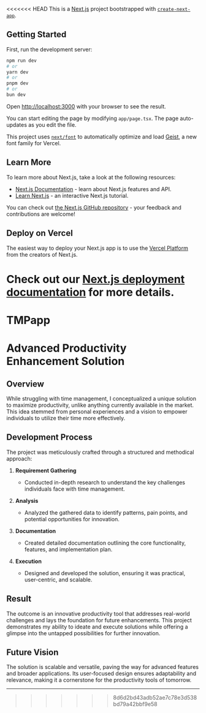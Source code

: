<<<<<<< HEAD
This is a [Next.js](https://nextjs.org) project bootstrapped with [`create-next-app`](https://nextjs.org/docs/app/api-reference/cli/create-next-app).

## Getting Started

First, run the development server:

```bash
npm run dev
# or
yarn dev
# or
pnpm dev
# or
bun dev
```

Open [http://localhost:3000](http://localhost:3000) with your browser to see the result.

You can start editing the page by modifying `app/page.tsx`. The page auto-updates as you edit the file.

This project uses [`next/font`](https://nextjs.org/docs/app/building-your-application/optimizing/fonts) to automatically optimize and load [Geist](https://vercel.com/font), a new font family for Vercel.

## Learn More

To learn more about Next.js, take a look at the following resources:

- [Next.js Documentation](https://nextjs.org/docs) - learn about Next.js features and API.
- [Learn Next.js](https://nextjs.org/learn) - an interactive Next.js tutorial.

You can check out [the Next.js GitHub repository](https://github.com/vercel/next.js) - your feedback and contributions are welcome!

## Deploy on Vercel

The easiest way to deploy your Next.js app is to use the [Vercel Platform](https://vercel.com/new?utm_medium=default-template&filter=next.js&utm_source=create-next-app&utm_campaign=create-next-app-readme) from the creators of Next.js.

Check out our [Next.js deployment documentation](https://nextjs.org/docs/app/building-your-application/deploying) for more details.
=======
# TMPapp
# Advanced Productivity Enhancement Solution  

## Overview  
While struggling with time management, I conceptualized a unique solution to maximize productivity, unlike anything currently available in the market. This idea stemmed from personal experiences and a vision to empower individuals to utilize their time more effectively.  

## Development Process  
The project was meticulously crafted through a structured and methodical approach:  

1. **Requirement Gathering**  
   - Conducted in-depth research to understand the key challenges individuals face with time management.  

2. **Analysis**  
   - Analyzed the gathered data to identify patterns, pain points, and potential opportunities for innovation.  

3. **Documentation**  
   - Created detailed documentation outlining the core functionality, features, and implementation plan.  

4. **Execution**  
   - Designed and developed the solution, ensuring it was practical, user-centric, and scalable.  

## Result  
The outcome is an innovative productivity tool that addresses real-world challenges and lays the foundation for future enhancements. This project demonstrates my ability to ideate and execute solutions while offering a glimpse into the untapped possibilities for further innovation.  

## Future Vision  
The solution is scalable and versatile, paving the way for advanced features and broader applications. Its user-focused design ensures adaptability and relevance, making it a cornerstone for the productivity tools of tomorrow.  

--- 

>>>>>>> 8d6d2bd43adb52ae7c78e3d538bd79a42bbf9e58
